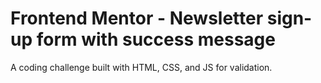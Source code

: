 # Frontend Mentor - Newsletter sign-up form with success message

A coding challenge built with HTML, CSS, and JS for validation.
